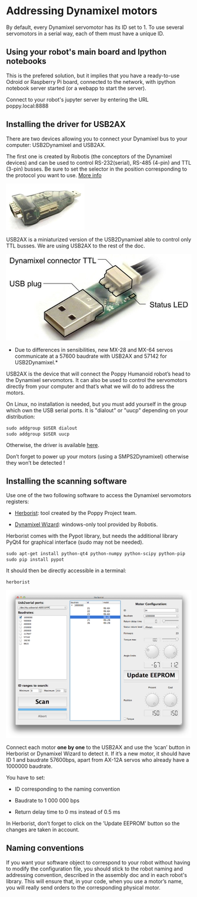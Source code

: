 
# Addressing Dynamixel motors


By default, every Dynamixel servomotor has its ID set to 1. To use
several servomotors in a serial way, each of them must have a unique ID.

## Using your robot's main board and Ipython notebooks

This is the prefered solution, but it implies that you have a ready-to-use Odroid or Raspberry Pi board, connected to the network, with ipython notebook server started (or a webapp to start the server).

Connect to your robot's jupyter server by entering the URL poppy.local:8888 

## Installing the driver for USB2AX


There are two devices allowing you to connect your Dynamixel bus to your computer: USB2Dynamixel and USB2AX.

The first one is created by Robotis (the conceptors of the Dynamixel devices) and can be used to control RS-232(serial), RS-485 (4-pin) and TTL (3-pin) busses.
Be sure to set the selector in the position corresponding to the protocol you want to use. [More info](http://support.robotis.com/en/product/auxdevice/interface/usb2dxl_manual.htm)

![image](images/usb2dynamixel.jpg)

USB2AX is a miniaturized version of the USB2Dynamixel able to control only TTL busses. We are using USB2AX to the rest of the doc. 

![image](images/USB2AX.jpg)

* Due to differences in sensibilities, new MX-28 and MX-64 servos communicate at a 57600 baudrate with USB2AX and 57142 for USB2Dynamixel.*

USB2AX is the device that will connect the Poppy Humanoid robot’s head
to the Dynamixel servomotors. It can also be used to control the
servomotors directly from your computer and that’s what we will do to
address the motors.

On Linux, no installation is needed, but you must add yourself in the group which own the USB serial ports. It is "dialout" or "uucp" depending on your distribution:

    sudo addgroup $USER dialout
    sudo addgroup $USER uucp

Otherwise, the driver is available
[here](http://www.xevelabs.com/doku.php?id=product:usb2ax:quickstart).

Don’t forget to power up your motors (using a SMPS2Dynamixel) otherwise
they won’t be detected !

## Installing the scanning software

Use one of the two following software to access the Dynamixel
servomotors registers:

-   [Herborist](http://poppy-project.github.io/pypot/herborist.html):
    tool created by the Poppy Project team.

-   [Dynamixel
    Wizard](http://support.robotis.com/en/software/roboplus/dynamixel_monitor/quickstart/dynamixel_monitor_connection.htm):
    windows-only tool provided by Robotis.

Herborist comes with the Pypot library, but needs the additional library
PyQt4 for graphical interface (sudo may not be needed).

    sudo apt-get install python-qt4 python-numpy python-scipy python-pip
    sudo pip install pypot
    

It should then be directly accessible in a terminal:

    herborist

![image](images/herborist.png)

Connect each motor **one by one** to the USB2AX and use the ’scan’
button in Herborist or Dynamixel Wizard to detect it. If it’s a new
motor, it should have ID 1 and baudrate 57600bps, apart from AX-12A
servos who already have a 1000000 baudrate.

You have to set:

-   ID corresponding to the naming convention

-   Baudrate to 1 000 000 bps

-   Return delay time to 0 ms instead of 0.5 ms

In Herborist, don’t forget to click on the ’Update EEPROM’ button so the
changes are taken in account.

## Naming conventions

If you want your software object to correspond to your robot
without having to modify the configuration file, you should stick to the
robot naming and addressing convention, described in the assembly doc and in each robot's library. This will ensure
that, in your code, when you use a motor’s name, you will really send
orders to the corresponding physical motor.

